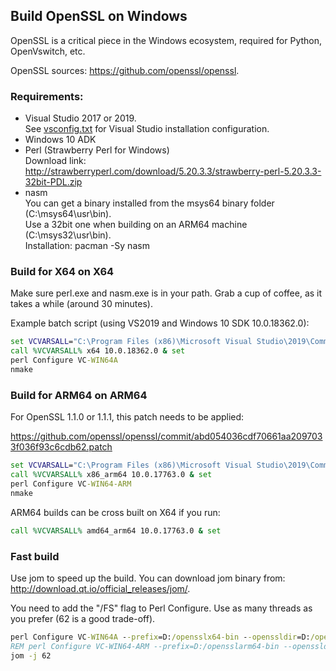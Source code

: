 ## Build OpenSSL on Windows

OpenSSL is a critical piece in the Windows ecosystem, required for Python, OpenVswitch, etc.

OpenSSL sources: https://github.com/openssl/openssl.

### Requirements:

  * Visual Studio 2017 or 2019.<br/>
    See [vsconfig.txt](../../vsconfig.txt) for Visual Studio installation configuration.
  * Windows 10 ADK
  * Perl (Strawberry Perl for Windows)<br/>
    Download link: http://strawberryperl.com/download/5.20.3.3/strawberry-perl-5.20.3.3-32bit-PDL.zip
  * nasm<br/>
    You can get a binary installed from the msys64 binary folder (C:\msys64\usr\bin).<br/>
    Use a 32bit one when building on an ARM64 machine (C:\msys32\usr\bin).<br/>
    Installation: pacman -Sy nasm

### Build for X64 on X64
Make sure perl.exe and nasm.exe is in your path.
Grab a cup of coffee, as it takes a while (around 30 minutes).

Example batch script (using VS2019 and Windows 10 SDK 10.0.18362.0):

```cmd
set VCVARSALL="C:\Program Files (x86)\Microsoft Visual Studio\2019\Community\VC\Auxiliary\Build\vcvarsall.bat"
call %VCVARSALL% x64 10.0.18362.0 & set
perl Configure VC-WIN64A
nmake
```

### Build for ARM64 on ARM64

For OpenSSL 1.1.0 or 1.1.1, this patch needs to be applied:

https://github.com/openssl/openssl/commit/abd054036cdf70661aa2097033f036f93c6cdb62.patch

```cmd
set VCVARSALL="C:\Program Files (x86)\Microsoft Visual Studio\2019\Community\VC\Auxiliary\Build\vcvarsall.bat"
call %VCVARSALL% x86_arm64 10.0.17763.0 & set
perl Configure VC-WIN64-ARM
nmake
```

ARM64 builds can be cross built on X64 if you run:

```cmd
call %VCVARSALL% amd64_arm64 10.0.17763.0 & set
```

### Fast build

Use jom to speed up the build.
You can download jom binary from: http://download.qt.io/official_releases/jom/.

You need to add the "/FS" flag to Perl Configure. Use as many threads as you prefer (62 is a good  trade-off).

```cmd
perl Configure VC-WIN64A --prefix=D:/opensslx64-bin --openssldir=D:/opensslx64-dir shared /FS
REM perl Configure VC-WIN64-ARM --prefix=D:/opensslarm64-bin --openssldir=D:/opensslarm64-dir shared /FS
jom -j 62
```
